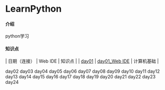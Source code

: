 # LearnPython

#### 介绍
python学习


#### 知识点

    
| 日期（连接） | Web IDE | 知识点 |
| [day01](https://gitee.com/liyan_gitee/LearnPython/blob/master/day01/课上笔记.txt) | [day01_Web IDE](https://gitee.com/-/ide/project/liyan_gitee/LearnPython/edit/master/-/day01/课上笔记.txt) | 计算机基础 |

day02
day03
day04
day05
day06
day07
day08
day09
day10
day11
day12
day13
day14
day15
day16
day17
day18
day19
day20
day21
day22
day23
day24

    

